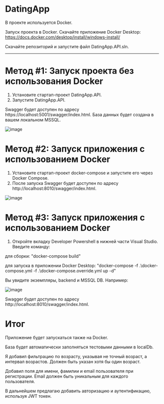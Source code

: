 # DatingApp

В проекте используется Docker.

Запуск проекта в Docker.
Скачайте приложение Docker Desktop: https://docs.docker.com/desktop/install/windows-install/

Скачайте репозиторий и запустите файл DatingApp.API.sln.

---------------------------------------------------------------

# Метод #1: Запуск проекта без использования Docker

1) Установите стартап-проект DatingApp.API.
2) Запустите DatingApp.API.

Swagger будет доступен по адресу https://localhost:5001/swagger/index.html.
База данных будет создана в вашем локальном MSSQL.

![image](https://github.com/user-attachments/assets/3d56a9ef-a694-4077-bed1-f1f777850918)


# Метод #2: Запуск приложения с использованием Docker

1) Установите стартап-проект docker-compose и запустите его через Docker Compose.
2) После запуска Swagger будет доступен по адресу http://localhost:8010/swagger/index.html.

 ![image](https://github.com/user-attachments/assets/08bd68a4-c8be-4780-bb49-8222c5825092)

 
# Метод #3: Запуск приложения с использованием Docker
 
1) Откройте вкладку Developer Powershell в нижней части Visual Studio. Введите команду:
 
 для сборки:
"docker-compose build"

для запуска в приложении Docker Desktop:
"docker-compose -f .\docker-compose.yml -f .\docker-compose.override.yml up -d"

Вы увидите экземпляры, backend и MSSQL DB. Например:

![image](https://github.com/user-attachments/assets/380874e7-bf0d-47db-8255-3286a7b9a3e3)

Swagger будет доступен по адресу http://localhost:8010/swagger/index.html.

# Итог
Приложение будет запускаться также на Docker.

База будет автоматически заполняться тестовыми данными в localDb.

Я добавил фильтрацию по возрасту, указывая не точный возраст, а интервал возрастов. Должен быть указан хотя бы один возраст.

Добавил поля для имени, фамилии и email пользователя при регистрации. Email должен быть уникальным для каждого пользователя.

В дальнейшем предлагаю добавить авторизацию и аутентификацию, используя JWT токен.



  
